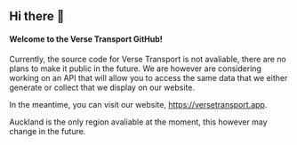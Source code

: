 ## Hi there 👋

<!--

**Here are some ideas to get you started:**

🙋‍♀️ A short introduction - what is your organization all about?
🌈 Contribution guidelines - how can the community get involved?
👩‍💻 Useful resources - where can the community find your docs? Is there anything else the community should know?
🍿 Fun facts - what does your team eat for breakfast?
🧙 Remember, you can do mighty things with the power of [Markdown](https://docs.github.com/github/writing-on-github/getting-started-with-writing-and-formatting-on-github/basic-writing-and-formatting-syntax)
-->
#### Welcome to the Verse Transport GitHub!
Currently, the source code for Verse Transport is not avaliable, there are no plans to make it public in the future.
We are however are considering working on an API that will allow you to access the same data that we either generate or collect that we display on our website.

In the meantime, you can visit our website, https://versetransport.app.

Auckland is the only region avaliable at the moment, this however may change in the future.
